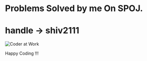 # Problems Solved by me On SPOJ.
# handle -> shiv2111

![Coder at Work](https://cloud.githubusercontent.com/assets/4745789/21447248/0884e3b8-c8f8-11e6-8ce3-74ff6502cbca.gif)
 
 Happy Coding !!!
